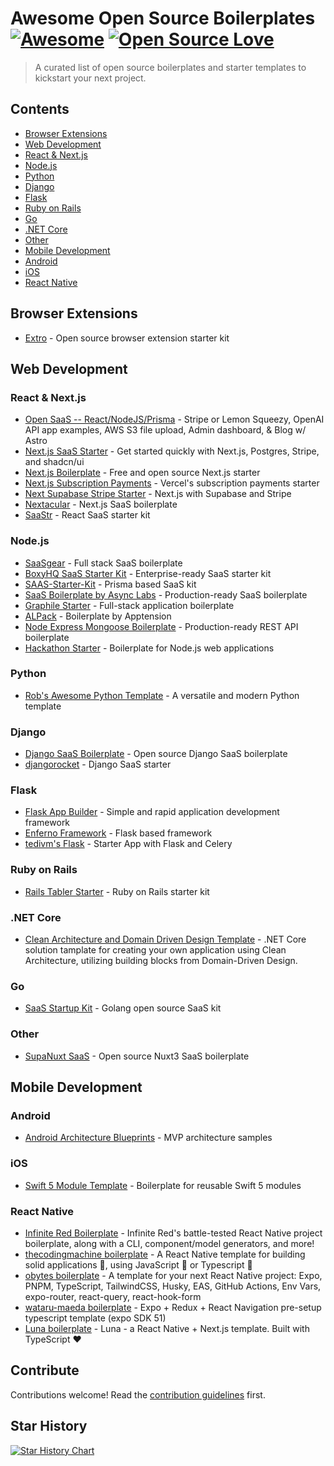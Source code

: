# Awesome Open Source Boilerplates [![Awesome](https://awesome.re/badge.svg)](https://awesome.re) [![Open Source Love](https://badges.frapsoft.com/os/v1/open-source.svg?v=102)](https://github.com/ellerbrock/open-source-badges/)

> A curated list of open source boilerplates and starter templates to kickstart your next project.

## Contents

- [Browser Extensions](#browser-extensions) 
- [Web Development](#web-development)
 - [React & Next.js](#react--nextjs)
 - [Node.js](#nodejs)
 - [Python](#python)
 - [Django](#django)
 - [Flask](#flask)
 - [Ruby on Rails](#ruby-on-rails)
 - [Go](#go)
 - [.NET Core](#NET-core)
 - [Other](#other)
- [Mobile Development](#mobile-development)
 - [Android](#android)
 - [iOS](#ios)
 - [React Native](#react-native)

## Browser Extensions

- [Extro](https://github.com/turbostarter/extro) - Open source browser extension starter kit

## Web Development

### React & Next.js

- [Open SaaS -- React/NodeJS/Prisma](https://opensaas.sh) - Stripe or Lemon Squeezy, OpenAI API app examples, AWS S3 file upload, Admin dashboard, & Blog w/ Astro
- [Next.js SaaS Starter](https://github.com/leerob/next-saas-starter) - Get started quickly with Next.js, Postgres, Stripe, and shadcn/ui
- [Next.js Boilerplate](https://github.com/ixartz/Next-js-Boilerplate) - Free and open source Next.js starter
- [Next.js Subscription Payments](https://github.com/vercel/nextjs-subscription-payments) - Vercel's subscription payments starter
- [Next Supabase Stripe Starter](https://github.com/KolbySisk/next-supabase-stripe-starter) - Next.js with Supabase and Stripe
- [Nextacular](https://github.com/nextacular/nextacular) - Next.js SaaS boilerplate
- [SaaStr](https://github.com/aloysius-tim/saas-react-starter-kit-boilerplate) - React SaaS starter kit

### Node.js

- [SaaSgear](https://github.com/JSLancerTeam/saasgear) - Full stack SaaS boilerplate
- [BoxyHQ SaaS Starter Kit](https://github.com/boxyhq/saas-starter-kit) - Enterprise-ready SaaS starter kit
- [SAAS-Starter-Kit](https://github.com/Saas-Starter-Kit/Saas-Kit-prisma) - Prisma based SaaS kit
- [SaaS Boilerplate by Async Labs](https://github.com/async-labs/saas) - Production-ready SaaS boilerplate
- [Graphile Starter](https://github.com/graphile/starter) - Full-stack application boilerplate
- [ALPack](https://github.com/apptension/ALPack) - Boilerplate by Apptension
- [Node Express Mongoose Boilerplate](https://github.com/hagopj13/node-express-mongoose-boilerplate) - Production-ready REST API boilerplate
- [Hackathon Starter](https://github.com/sahat/hackathon-starter) - Boilerplate for Node.js web applications

### Python

- [Rob's Awesome Python Template](https://github.com/tedivm/robs_awesome_python_template) - A versatile and modern Python template

### Django

- [Django SaaS Boilerplate](https://github.com/PaulleDemon/Django-SAAS-Boilerplate) - Open source Django SaaS boilerplate
- [djangorocket](https://github.com/ernestofgonzalez/djangorocket) - Django SaaS starter

### Flask

- [Flask App Builder](https://github.com/dpgaspar/Flask-AppBuilder) - Simple and rapid application development framework
- [Enferno Framework](https://github.com/level09/enferno) - Flask based framework
- [tedivm's Flask]([https://github.com/level09/enferno](https://github.com/tedivm/tedivms-flask)) - Starter App with Flask and Celery

### Ruby on Rails

- [Rails Tabler Starter](https://github.com/tarunvelli/rails-tabler-starter) - Ruby on Rails starter kit

### .NET Core

- [Clean Architecture and Domain Driven Design Template](https://github.com/mikolaj-jankowski/Clean-Architecture-And-Domain-Driven-Design-Solution-Template) - .NET Core solution tamplate for creating your own application using Clean Architecture, utilizing building blocks from Domain-Driven Design. 

### Go

- [SaaS Startup Kit](https://github.com/go-saas/kit) - Golang open source SaaS kit

### Other

- [SupaNuxt SaaS](https://github.com/JavascriptMick/supanuxt-saas) - Open source Nuxt3 SaaS boilerplate

## Mobile Development

### Android

- [Android Architecture Blueprints](https://github.com/googlesamples/android-architecture) - MVP architecture samples

### iOS

- [Swift 5 Module Template](https://github.com/fulldecent/swift5-module-template) - Boilerplate for reusable Swift 5 modules

### React Native

- [Infinite Red Boilerplate](https://github.com/infinitered/ignite) - Infinite Red's battle-tested React Native project boilerplate, along with a CLI, component/model generators, and more!
- [thecodingmachine boilerplate](https://github.com/thecodingmachine/react-native-boilerplate) - A React Native template for building solid applications 🐙, using JavaScript 💛 or Typescript 💙
- [obytes boilerplate](https://github.com/obytes/react-native-template-obytes) - A template for your next React Native project: Expo, PNPM, TypeScript, TailwindCSS, Husky, EAS, GitHub Actions, Env Vars, expo-router, react-query, react-hook-form
- [wataru-maeda boilerplate](https://github.com/wataru-maeda/react-native-boilerplate) - Expo + Redux + React Navigation pre-setup typescript template (expo SDK 51)
- [Luna boilerplate](https://github.com/LunatiqueCoder/luna) - Luna - a React Native + Next.js template. Built with TypeScript ❤️

## Contribute

Contributions welcome! Read the [contribution guidelines](contributing.md) first.

## Star History

[![Star History Chart](https://api.star-history.com/svg?repos=EinGuterWaran/awesome-opensource-boilerplates&type=Date)](https://star-history.com/#EinGuterWaran/awesome-opensource-boilerplates&Date)
